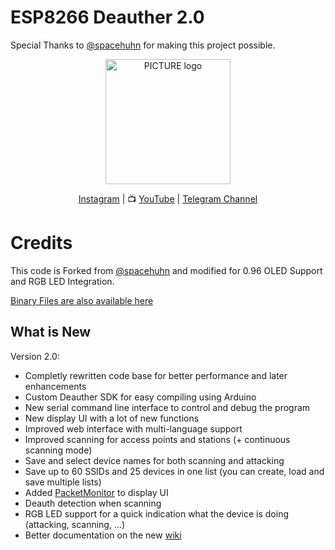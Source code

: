 # ESP8266 Deauther 2.0

Special Thanks to <a href="https://github.com/spacehuhn">@spacehuhn</a> for making this project possible.

<p align="center"><img alt="PICTURE logo" src="https://raw.githubusercontent.com/wiki/spacehuhn/esp8266_deauther/img/deauther_logo.png" width="200"></p>

<p align="center">
 <a href="https://instagram.com/capstv.yt">Instagram</a>
| 📺 <a href="https://www.youtube.com/capstv">YouTube</a>
|  <a href="https://t.me/caps_tv">Telegram Channel</a>
<br>

# Credits

This code is Forked from <a href="https://github.com/spacehuhn">@spacehuhn</a> and modified for 0.96 OLED Support and RGB LED Integration.


<a href="https://github.com/pranaovs/Deauther_0.96-inch-OLED_RGB-LED/blob/master/Bin%20Files/esp8266_deauther.ino.nodemcu.bin">Binary Files are also available here</a>

## What is New

Version 2.0:
- Completly rewritten code base for better performance and later enhancements
- Custom Deauther SDK for easy compiling using Arduino
- New serial command line interface to control and debug the program
- New display UI with a lot of new functions
- Improved web interface with multi-language support
- Improved scanning for access points and stations (+ continuous scanning mode)
- Save and select device names for both scanning and attacking
- Save up to 60 SSIDs and 25 devices in one list (you can create, load and save multiple lists)
- Added [PacketMonitor](https://github.com/spacehuhn/PacketMonitor) to display UI
- Deauth detection when scanning
- RGB LED support for a quick indication what the device is doing (attacking, scanning, ...)
- Better documentation on the new [wiki](https://github.com/spacehuhn/esp8266_deauther/wiki)
